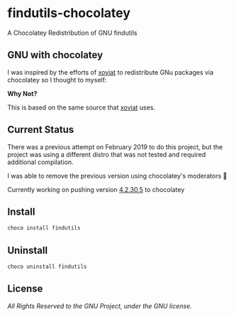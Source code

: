 # findutils-chocolatey

A Chocolatey Redistribution of GNU findutils

## GNU with chocolatey

I was inspired by the efforts of [xoviat](https://chocolatey.org/profiles/xoviat) to redistribute GNu packages via chocolatey so I thought to myself:

**Why Not?**

This is based on the same source that [xoviat](https://chocolatey.org/profiles/xoviat) uses.

## Current Status

There was a previous attempt on February 2019 to do this project, but the project was using a different distro that was not tested and required additional compilation.

I was able to remove the previous version using chocolatey's moderators 🎉

Currently working on pushing version [4.2.30.5](https://chocolatey.org/packages/findutils/https://chocolatey.org/packages/findutils/4.2.30.5/) to chocolatey

## Install

``` ps
choco install findutils
```

## Uninstall

``` ps
choco uninstall findutils
```

## License

*All Rights Reserved to the GNU Project, under the GNU license.*
